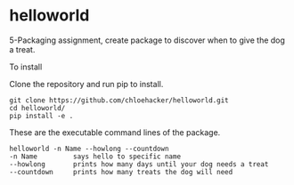 # helloworld
5-Packaging assignment, create package to discover when to give the dog a treat.

To install

Clone the repository and run pip to install.
```
git clone https://github.com/chloehacker/helloworld.git 
cd helloworld/
pip install -e .
```

These are the executable command lines of the package.

```
helloworld -n Name --howlong --countdown
-n Name         says hello to specific name
--howlong       prints how many days until your dog needs a treat
--countdown     prints how many treats the dog will need
```


